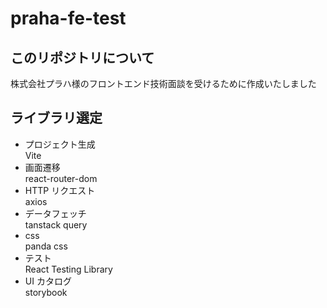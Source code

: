 # praha-fe-test

## このリポジトリについて
株式会社プラハ様のフロントエンド技術面談を受けるために作成いたしました

## ライブラリ選定
- プロジェクト生成  
  Vite
- 画面遷移  
  react-router-dom
- HTTP リクエスト  
  axios
- データフェッチ  
  tanstack query
- css  
  panda css
- テスト  
  React Testing Library
- UI カタログ  
  storybook